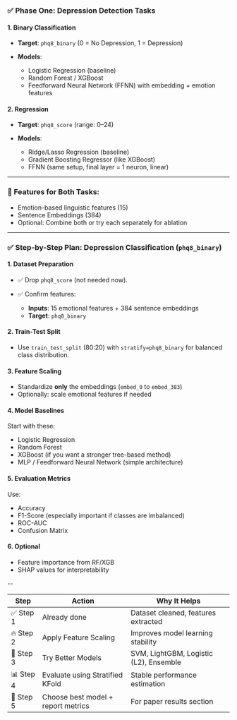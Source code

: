 ### ✅ **Phase One: Depression Detection Tasks**

#### 1. **Binary Classification**

* **Target**: `phq8_binary` (0 = No Depression, 1 = Depression)
* **Models**:

  * Logistic Regression (baseline)
  * Random Forest / XGBoost
  * Feedforward Neural Network (FFNN) with embedding + emotion features

#### 2. **Regression**

* **Target**: `phq8_score` (range: 0–24)
* **Models**:

  * Ridge/Lasso Regression (baseline)
  * Gradient Boosting Regressor (like XGBoost)
  * FFNN (same setup, final layer = 1 neuron, linear)

---

### 📌 Features for Both Tasks:

* Emotion-based linguistic features (15)
* Sentence Embeddings (384)
* Optional: Combine both or try each separately for ablation

---

### ✅ Step-by-Step Plan: Depression Classification (`phq8_binary`)

#### **1. Dataset Preparation**

* ✅ Drop `phq8_score` (not needed now).
* ✅ Confirm features:

  * **Inputs**: 15 emotional features + 384 sentence embeddings
  * **Target**: `phq8_binary`

#### **2. Train-Test Split**

* Use `train_test_split` (80:20) with `stratify=phq8_binary` for balanced class distribution.

#### **3. Feature Scaling**

* Standardize **only** the embeddings (`embed_0` to `embed_383`)
* Optionally: scale emotional features if needed

#### **4. Model Baselines**

Start with these:

* Logistic Regression
* Random Forest
* XGBoost (if you want a stronger tree-based method)
* MLP / Feedforward Neural Network (simple architecture)

#### **5. Evaluation Metrics**

Use:

* Accuracy
* F1-Score (especially important if classes are imbalanced)
* ROC-AUC
* Confusion Matrix

#### **6. Optional**

* Feature importance from RF/XGB
* SHAP values for interpretability

--

| Step      | Action                             | Why It Helps                           |
| --------- | ---------------------------------- | -------------------------------------- |
| ✅ Step 1 | Already done                       | Dataset cleaned, features extracted    |
| 🔥 Step 2 | Apply Feature Scaling              | Improves model learning stability      |
| 🚀 Step 3 | Try Better Models                  | SVM, LightGBM, Logistic (L2), Ensemble |
| 📊 Step 4 | Evaluate using Stratified KFold    | Stable performance estimation          |
| 🧠 Step 5 | Choose best model + report metrics | For paper results section              |
